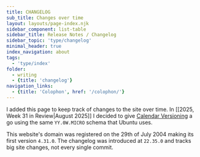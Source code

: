 ```yaml
---
title: CHANGELOG
sub_title: Changes over time
layout: layouts/page-index.njk
sidebar_component: list-table
sidebar_title: Release Notes / Changelog
sidebar_topic: 'type/changelog'
minimal_header: true
index_navigation: about
tags: 
  - 'type/index'
folder: 
  - writing
  - {title: 'changelog'}
navigation_links: 
  - {title: 'Colophon', href: '/colophon/'}
---
```


I added this page to keep track of changes to the site over time. In [[2025, Week 31 in Review|August 2025]] I decided to give [Calendar Versioning](https://calver.org/) a go using the same `YY.0W.MICRO` schema that Ubuntu uses.

This website's domain was registered on the 29th of July 2004 making its first version `4.31.0`. The changelog was introduced at `22.35.0` and tracks big site changes, not every single commit.
